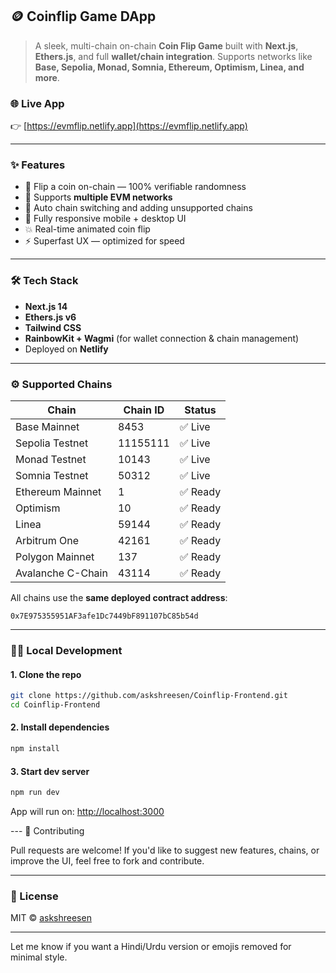 ## 🪙 Coinflip Game DApp

> A sleek, multi-chain on-chain **Coin Flip Game** built with **Next.js**, **Ethers.js**, and full **wallet/chain integration**. Supports networks like **Base, Sepolia, Monad, Somnia, Ethereum, Optimism, Linea, and more**.

### 🌐 Live App

👉 [https://evmflip.netlify.app](https://evmflip.netlify.app)

---

### ✨ Features

* 🎯 Flip a coin on-chain — 100% verifiable randomness
* 🔗 Supports **multiple EVM networks**
* 🔄 Auto chain switching and adding unsupported chains
* 📱 Fully responsive mobile + desktop UI
* 💥 Real-time animated coin flip
* ⚡ Superfast UX — optimized for speed

---

### 🛠️ Tech Stack

* **Next.js 14**
* **Ethers.js v6**
* **Tailwind CSS**
* **RainbowKit + Wagmi** (for wallet connection & chain management)
* Deployed on **Netlify**

---

### ⚙️ Supported Chains

| Chain             | Chain ID | Status  |
| ----------------- | -------- | ------- |
| Base Mainnet      | 8453     | ✅ Live  |
| Sepolia Testnet   | 11155111 | ✅ Live  |
| Monad Testnet     | 10143    | ✅ Live  |
| Somnia Testnet    | 50312    | ✅ Live  |
| Ethereum Mainnet  | 1        | ✅ Ready |
| Optimism          | 10       | ✅ Ready |
| Linea             | 59144    | ✅ Ready |
| Arbitrum One      | 42161    | ✅ Ready |
| Polygon Mainnet   | 137      | ✅ Ready |
| Avalanche C-Chain | 43114    | ✅ Ready |

All chains use the **same deployed contract address**:

```solidity
0x7E975355951AF3afe1Dc7449bF891107bC85b54d
```

---

### 🧑‍💻 Local Development

#### 1. Clone the repo

```bash
git clone https://github.com/askshreesen/Coinflip-Frontend.git
cd Coinflip-Frontend
```

#### 2. Install dependencies

```bash
npm install
```

#### 3. Start dev server

```bash
npm run dev
```

App will run on: [http://localhost:3000](http://localhost:3000)

--- 🤝 Contributing

Pull requests are welcome! If you'd like to suggest new features, chains, or improve the UI, feel free to fork and contribute.

---

### 📄 License

MIT © [askshreesen](https://github.com/askshreesen)

---

Let me know if you want a Hindi/Urdu version or emojis removed for minimal style.
